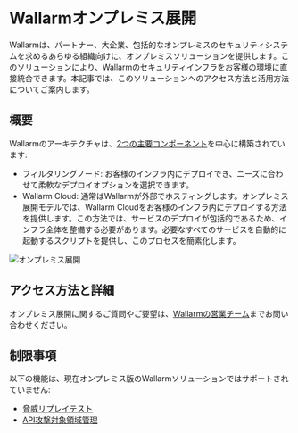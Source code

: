 # Wallarmオンプレミス展開

Wallarmは、パートナー、大企業、包括的なオンプレミスのセキュリティシステムを求めるあらゆる組織向けに、オンプレミスソリューションを提供します。このソリューションにより、Wallarmのセキュリティインフラをお客様の環境に直接統合できます。本記事では、このソリューションへのアクセス方法と活用方法についてご案内します。

## 概要

Wallarmのアーキテクチャは、[2つの主要コンポーネント](../about-wallarm/overview.md#how-wallarm-works)を中心に構築されています:

* フィルタリングノード: お客様のインフラ内にデプロイでき、ニーズに合わせて柔軟なデプロイオプションを選択できます。
* Wallarm Cloud: 通常はWallarmが外部でホスティングします。オンプレミス展開モデルでは、Wallarm Cloudをお客様のインフラ内にデプロイする方法を提供します。この方法では、サービスのデプロイが包括的であるため、インフラ全体を整備する必要があります。必要なすべてのサービスを自動的に起動するスクリプトを提供し、このプロセスを簡素化します。

![オンプレミス展開](../images/waf-installation/on-premise.png)

## アクセス方法と詳細

オンプレミス展開に関するご質問やご要望は、[Wallarmの営業チーム](mailto:sales@wallarm.com)までお問い合わせください。

## 制限事項

以下の機能は、現在オンプレミス版のWallarmソリューションではサポートされていません:

* [脅威リプレイテスト](../vulnerability-detection/threat-replay-testing/overview.md)
* [API攻撃対象領域管理](../api-attack-surface/overview.md)